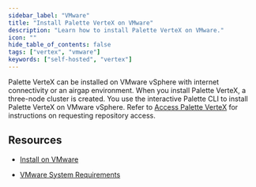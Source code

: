 ```yaml
---
sidebar_label: "VMware"
title: "Install Palette VerteX on VMware"
description: "Learn how to install Palette VerteX on VMware."
icon: ""
hide_table_of_contents: false
tags: ["vertex", "vmware"]
keywords: ["self-hosted", "vertex"]
---
```


Palette VerteX can be installed on VMware vSphere with internet connectivity or an airgap environment. When you install
Palette VerteX, a three-node cluster is created. You use the interactive Palette CLI to install Palette VerteX on VMware
vSphere. Refer to [Access Palette VerteX](../../vertex.md#access-palette-vertex) for instructions on requesting
repository access.

## Resources

- [Install on VMware](install.md)

- [VMware System Requirements](vmware-system-requirements.md)
